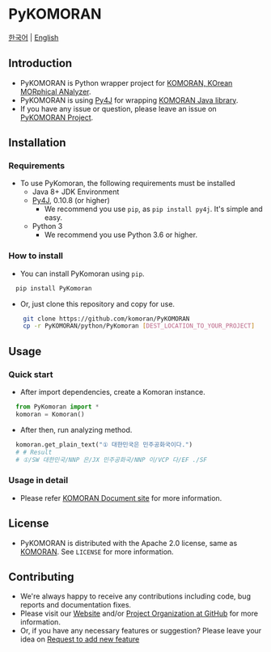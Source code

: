 # PyKOMORAN

[한국어](README.md) | [English](README.en.md)

## Introduction

* PyKOMORAN is Python wrapper project for [KOMORAN, KOrean MORphical ANalyzer](https://github.com/shin285/KOMORAN).
* PyKOMORAN is using [Py4J](https://github.com/bartdag/py4j) for wrapping [KOMORAN Java library](https://github.com/shin285/KOMORAN).
* If you have any issue or question, please leave an issue on [PyKOMORAN Project](https://github.com/komoran/PyKOMORAN/issues).

## Installation

### Requirements

* To use PyKomoran, the following requirements must be installed
  * Java 8+ JDK Environment
  * [Py4J](https://www.py4j.org/install.html), 0.10.8 (or higher)
    * We recommend you use `pip`, as `pip install py4j`. It's simple and easy.
  * Python 3
    * We recommend you use Python 3.6 or higher.

### How to install

* You can install PyKomoran using `pip`.

```sh
  pip install PyKomoran
```

* Or, just clone this repository and copy for use.

```sh
    git clone https://github.com/komoran/PyKOMORAN
    cp -r PyKOMORAN/python/PyKomoran [DEST_LOCATION_TO_YOUR_PROJECT]
```

## Usage

### Quick start

* After import dependencies, create a Komoran instance.

```python
  from PyKomoran import *
  komoran = Komoran()
```

* After then, run analyzing method.

```python
  komoran.get_plain_text("① 대한민국은 민주공화국이다.")
  # # Result
  # ①/SW 대한민국/NNP 은/JX 민주공화국/NNP 이/VCP 다/EF ./SF
```

### Usage in detail

* Please refer [KOMORAN Document site](https://docs.komoran.kr) for more information.

## License

* PyKOMORAN is distributed with the Apache 2.0 license, same as [KOMORAN](https://github.com/shin285/KOMORAN). See `LICENSE` for more information.

## Contributing

* We're always happy to receive any contributions including code, bug reports and documentation fixes.
* Please visit our [Website](https://www.shineware.co.kr/products/komoran/#demo?utm_source=komoran-kr&utm_medium=Referral&utm_campaign=github-PyKomoran) and/or [Project Organization at GitHub](https://github.com/komoran) for more information.
* Or, if you have any necessary features or suggestion? Please leave your idea on [Request to add new feature](https://github.com/komoran/PyKOMORAN/issues/new?template=FEATURE_REQUEST.md)
